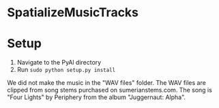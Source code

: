 # SpatializeMusicTracks

Setup
=====
1. Navigate to the PyAl directory
2. Run `sudo python setup.py install`

We did not make the music in the "WAV files" folder. The WAV files are clipped from song stems purchased on sumerianstems.com. 
The song is "Four Lights" by Periphery from the album "Juggernaut: Alpha".